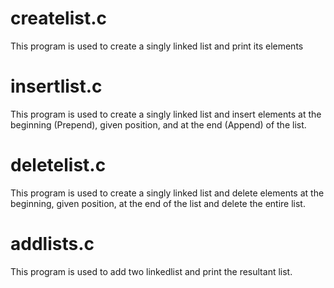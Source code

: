 # createlist.c
This program is used to create a singly linked list and print its elements 

# insertlist.c
This program is used to create a singly linked list and insert elements at the beginning (Prepend), given position, and at the end (Append) of the list.

# deletelist.c
This program is used to create a singly linked list and delete elements at the beginning, given position, at the end of the list and delete the entire list.

# addlists.c
This program is used to add two linkedlist and print the resultant list.
